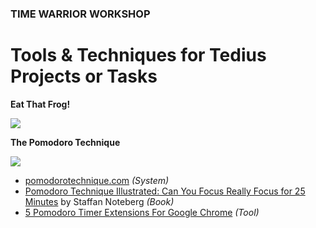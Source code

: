 ### TIME WARRIOR WORKSHOP

# Tools &amp; Techniques for Tedius Projects or Tasks 


**Eat That Frog!**

<a href="http://www.amazon.com/Eat-That-Frog-Great-Procrastinating/dp/1576754227/" target="_blank"><img src="http://teaching.polishedsolid.com/time-warrior/frog.jpeg"></a>


**The Pomodoro Technique**

<img src="http://teaching.polishedsolid.com/time-warrior/pomodoro.jpg">

* [pomodorotechnique.com](http://pomodorotechnique.com/) *(System)*
* [Pomodoro Technique Illustrated: Can You Focus Really Focus for
25 Minutes](http://www.amazon.com/Pomodoro-Technique-Illustrated-Minutes-Pragmatic/dp/1934356506/ref=sr_1_1?s=books&ie=UTF8&qid=1358372303&sr=1-1) by Staffan Noteberg *(Book)*
* [5 Pomodoro Timer Extensions For Google Chrome](http://www.ilovefreesoftware.com/05/featured/pomodoro-timer-extensions-google-chrome.html) *(Tool)*


